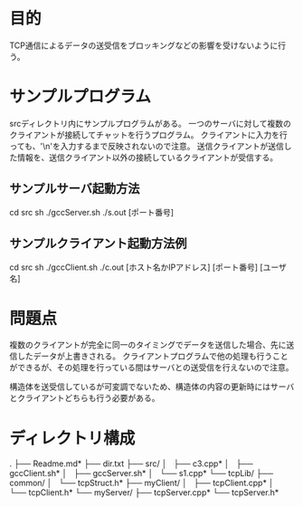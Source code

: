 
# 目的
TCP通信によるデータの送受信をブロッキングなどの影響を受けないように行う。

# サンプルプログラム
srcディレクトリ内にサンプルプログラムがある。
一つのサーバに対して複数のクライアントが接続してチャットを行うプログラム。
クライアントに入力を行っても、'\n'を入力するまで反映されないので注意。
送信クライアントが送信した情報を、送信クライアント以外の接続しているクライアントが受信する。

## サンプルサーバ起動方法
cd src
sh ./gccServer.sh
./s.out [ポート番号] 

## サンプルクライアント起動方法例
cd src
sh ./gccClient.sh
./c.out [ホスト名かIPアドレス] [ポート番号] [ユーザ名]

# 問題点
複数のクライアントが完全に同一のタイミングでデータを送信した場合、先に送信したデータが上書きされる。
クライアントプログラムで他の処理も行うことができるが、その処理を行っている間はサーバとの送受信を行えないので注意。

構造体を送受信しているが可変調でないため、構造体の内容の更新時にはサーバとクライアントどちらも行う必要がある。

# ディレクトリ構成
.
├── Readme.md*
├── dir.txt
├── src/
│   ├── c3.cpp*
│   ├── gccClient.sh*
│   ├── gccServer.sh*
│   └── s1.cpp*
└── tcpLib/
	 ├── common/
	 │   └── tcpStruct.h*
	 ├── myClient/
	 │   ├── tcpClient.cpp*
	 │   └── tcpClient.h*
	 └── myServer/
		  ├── tcpServer.cpp*
		  └── tcpServer.h*


